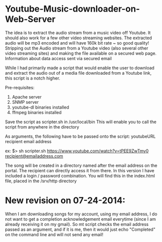 Youtube-Music-downloader-on-Web-Server
======================================

The idea is to extract the audio stream from a music video off Youtube. 
It should also work for a few other video streaming websites.
The extracted audio will be mp3 encoded and will have 160k bit rate ~ so good quality!
Stripping out the Audio stream from a Youtube video (also several other video streaming sites) and making the file available on a secured web page.
Information about data access sent via secured email

While I had primarily made a script that would enable the user to download and extract the audio out of a media file downloaded from a Youtube link, this script is a notch higher.


Pre-requisites:
1. Apache server
2. SNMP server
3. youtube-dl binaries installed
4. ffmpeg binaries installed


Save the script as scripter.sh in /usr/local/bin
This will enable you to call the script from anywhere in the directory


As arguments, the following have to be passed onto the script: youtubeURL recipient email address

ex: $> sh scripter.sh https://www.youtube.com/watch?v=tPEE9ZwTmy0 recipient@emailaddress.com


The song will be created in a directory named after the email address on the portal.
The recipient can directly access it from there. 
In this version I have included a login / password combination. 
You will find this in the index.html file, placed in the /srv/http directory

New revision on 07-24-2014:
============================

When I am downloading songs for my account, using my email address, I do not want to get a completion acknowledgement email everytime (since I am already receiving it on my gmail). So mt script checks the email address passed as an argument, and if it is me, then it would just echo "Completed" on the command line and will not send any email!
